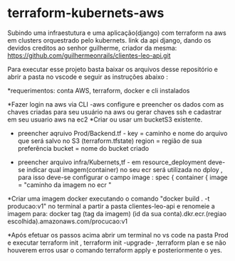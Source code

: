 # terraform-kubernets-aws
Subindo uma infraestutura e uma aplicação(django) com terraform na aws em clusters orquestrado pelo kubernets. 
link da api django, dando os devidos creditos ao senhor guilherme, criador da mesma: https://github.com/guilhermeonrails/clientes-leo-api.git 

Para executar esse projeto basta baixar os arquivos desse repositório e abrir a pasta no vscode e seguir as instruções abaixo :

*requerimentos: conta AWS, terraform, docker e cli instalados

*Fazer login na aws via CLI -aws configure e preencher os dados com as chaves criadas para seu usuário na aws ou gerar chaves ssh e cadastrar em seu usuario aws na ec2
*Criar ou usar um bucketS3 existente.

* preencher aqruivo Prod/Backend.tf - key = caminho e nome do arquivo que será salvo no S3 (terraform.tfstate)
                          region = região de sua preferência
                          bucket = nome do bucket criado
                          
* preencher arquivo infra/Kubernets,tf - em resource_deployment deve-se indicar qual imagem(container) no seu ecr será utilizada no dploy , para isso deve-se configurar o campo image :
  spec {
        container {
          image = "caminho da imagem no ecr "
          
*Criar uma imagem docker executando o comando "docker build . -t producao:v1" no terminal a partir a pasta clientes-leo-api e renomeie a imagem para:
docker tag (tag da imagem) (id da sua conta).dkr.ecr.(regiao escolhida).amazonaws.com/procucao:v1


*Após efetuar os passos acima abrir um terminal no vs code na pasta Prod e executar terraform init , terraform init -upgrade- ,terraform plan e se não houverem erros usar o comando terraform apply e posteriormente o yes.





          
 

